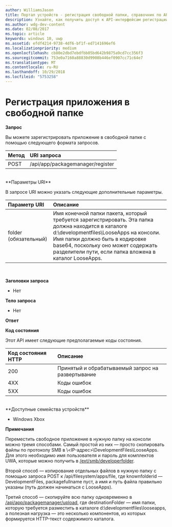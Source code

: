 ```yaml
---
author: WilliamsJason
title: Портал устройств - регистрация свободной папки, справочник по API
description: Узнайте, как получить доступ к API-интерфейсам регистрации в свободной папке программными средствами.
ms.author: wdg-dev-content
ms.date: 02/08/2017
ms.topic: article
keywords: windows 10, uwp
ms.assetid: efdf4214-9738-4df6-bf1f-ed7141696ef6
ms.localizationpriority: medium
ms.openlocfilehash: cb80e2dbd7ebdfbb05bd642b9875a9cd7cc356f3
ms.sourcegitcommit: 753e0a7160a88830d9908b446ef0907cc71c64e7
ms.translationtype: MT
ms.contentlocale: ru-RU
ms.lasthandoff: 10/29/2018
ms.locfileid: "5753258"
---
```

# <a name="register-an-app-in-a-loose-folder"></a>Регистрация приложения в свободной папке  

**Запрос**

Вы можете зарегистрировать приложение в свободной папке с помощью следующего формата запросов.

Метод      | URI запроса
:------     | :------
POST | /api/app/packagemanager/register
<br />
**Параметры URI**

В запросе URI можно указать следующие дополнительные параметры.

Параметр URI      | Описание
:------     | :-----
folder (обязательный) | Имя конечной папки пакета, который требуется зарегистрировать. Эта папка должна находится в каталоге d:\developmentfiles\LooseApps на консоли. Имя папки должно быть в кодировке base64, поскольку оно может содержать разделители пути, если папка вложена в каталог LooseApps.
<br />

**Заголовки запроса**

- Нет

**Тело запроса**

- Нет

**Ответ**

**Код состояния**

Этот API имеет следующие предполагаемые коды состояния.

Код состояния HTTP      | Описание
:------     | :-----
200 | Принятый и обрабатываемый запрос на развертывание
4XX | Коды ошибок
5XX | Коды ошибок
<br />
**Доступные семейства устройств**

* Windows Xbox

**Примечания**

Переместить свободное приложение в нужную папку на консоли можно тремя способами. Самый простой из них — просто скопировать файлы по протоколу SMB в \\<IP-адрес>\DevelopmentFiles\LooseApps. Для этого необходимо имя пользователя и пароль для комплектов UWA, которые можно получить в [/ext/smb/developerfolder](wdp-smb-api.md). 

Второй способ — копирование отдельных файлов в нужную папку с помощью запроса POST к /api/filesystem/apps/file, где knownfolderid — DevelopmentFiles, packagefullname пуст, а имя и путь файла правильно указаны (путь должен начинаться с LooseApps).

Третий способ — скопируйте всю папку одновременно в [/api/app/packagemanager/upload](wdp-folder-upload.md), где destinationFolder — имя папки, которую требуется разместить в каталоге d:\developmentfiles\looseapps, а полезная нагрузка — это несколько компонентов, из которых формируется HTTP-текст содержимого каталога.

